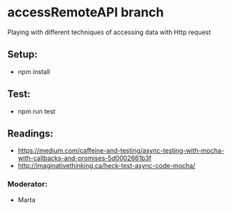 # accessRemoteAPI branch
 Playing with different techniques of accessing data with Http request

## Setup:
- npm install

## Test:
- npm run test

## Readings:
- https://medium.com/caffeine-and-testing/async-testing-with-mocha-with-callbacks-and-promises-5d0002661b3f
- http://imaginativethinking.ca/heck-test-async-code-mocha/

### Moderator:
- Marta

